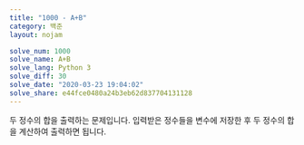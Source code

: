 ```yaml
---
title: "1000 - A+B"
category: 백준
layout: nojam

solve_num: 1000
solve_name: A+B
solve_lang: Python 3
solve_diff: 30
solve_date: "2020-03-23 19:04:02"
solve_share: e44fce0480a24b3eb62d837704131128
---
```


두 정수의 합을 출력하는 문제입니다. 입력받은 정수들을 변수에 저장한 후 두 정수의 합을 계산하여 출력하면 됩니다.
